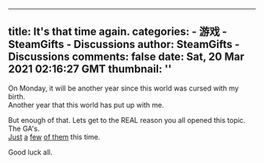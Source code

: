
---
title: It's that time again.
categories: 
    - 游戏
    - SteamGifts - Discussions
author: SteamGifts - Discussions
comments: false
date: Sat, 20 Mar 2021 02:16:27 GMT
thumbnail: ''
---

<div>   
<p>On Monday, it will be another year since this world was cursed with my birth.<br>
Another year that this world has put up with me.</p>
<p>But enough of that. Lets get to the REAL reason you all opened this topic. The GA's.<br>
<a href="https://www.steamgifts.com/giveaway/fzlMt/elex">Just</a> <a href="https://www.steamgifts.com/giveaway/2wNtE/valkyria-chronicles-4-complete-edition">a</a> <a href="https://www.steamgifts.com/giveaway/HQySf/the-wild-eight">few</a> <a href="https://www.steamgifts.com/giveaway/EdZV8/peaky-blinders-mastermind">of them</a> this time.</p>
<p>Good luck all.</p>  
</div>
            